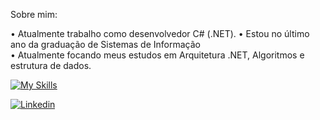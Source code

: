 Sobre mim:

• Atualmente trabalho como desenvolvedor C# (.NET). 
• Estou no último ano da graduação de Sistemas de Informação  
• Atualmente focando meus estudos em Arquitetura .NET, Algoritmos e estrutura de dados.

[![My Skills](https://skillicons.dev/icons?i=cs,dotnet)]()



<a href="https://www.linkedin.com/in/gabriel-pizzani-palhares/"><img src="https://img.shields.io/badge/LinkedIn-0077B5?style=for-the-badge&logo=linkedin&logoColor=white" alt="Linkedin" ></a>
